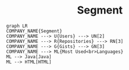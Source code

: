 <h1 align="center">Segment</h1>

```mermaid
graph LR
COMPANY_NAME{Segment}
COMPANY_NAME ---> U{Users} ---> UN[2]
COMPANY_NAME ---> R{Repositories} ---> RN[3]
COMPANY_NAME ---> G{Gists} ---> GN[3]
COMPANY_NAME ---> ML{Most Used<br>Languages}
ML --> Java[Java]
ML --> HTML[HTML]
```
